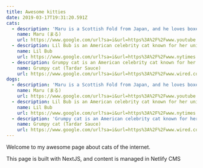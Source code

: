 ```yaml
---
title: Awesome kitties
date: 2019-03-17T19:31:20.591Z
cats:
  - description: 'Maru is a Scottish Fold from Japan, and he loves boxes.'
    name: Maru (まる)
    url: https://www.google.com/url?sa=i&url=https%3A%2F%2Fwww.youtube.com%2Fwatch%3Fv%3DDCofdZITUEY&psig=AOvVaw13Jq9sBbzOOoAfswu5f81g&ust=1614130230283000&source=images&cd=vfe&ved=0CAIQjRxqFwoTCOjyn-vt_u4CFQAAAAAdAAAAABAD
  - description: Lil Bub is an American celebrity cat known for her unique appearance.
    name: Lil Bub
    url: https://www.google.com/url?sa=i&url=https%3A%2F%2Fwww.nytimes.com%2F2019%2F12%2F03%2Fbusiness%2Fmedia%2Flil-bub-dead.html&psig=AOvVaw3-76kCq_1S-DrxM_S12u98&ust=1614130250216000&source=images&cd=vfe&ved=0CAIQjRxqFwoTCOiH_vPt_u4CFQAAAAAdAAAAABAD
  - description: Grumpy cat is an American celebrity cat known for her grumpy appearance.
    name: Grumpy cat (Tardar Sauce)
    url: https://www.google.com/url?sa=i&url=https%3A%2F%2Fwww.wired.com%2Fstory%2Fgrumpy-cat-obit%2F&psig=AOvVaw2bXPMr8pAXdIoD-aGWddhl&ust=1614130266815000&source=images&cd=vfe&ved=0CAIQjRxqFwoTCLDCnvzt_u4CFQAAAAAdAAAAABAD
dogs:
  - description: 'Maru is a Scottish Fold from Japan, and he loves boxes.'
    name: Maru (まる)
    url: https://www.google.com/url?sa=i&url=https%3A%2F%2Fwww.youtube.com%2Fwatch%3Fv%3DDCofdZITUEY&psig=AOvVaw13Jq9sBbzOOoAfswu5f81g&ust=1614130230283000&source=images&cd=vfe&ved=0CAIQjRxqFwoTCOjyn-vt_u4CFQAAAAAdAAAAABAD
  - description: Lil Bub is an American celebrity cat known for her unique appearance.
    name: Lil Bub
    url: https://www.google.com/url?sa=i&url=https%3A%2F%2Fwww.nytimes.com%2F2019%2F12%2F03%2Fbusiness%2Fmedia%2Flil-bub-dead.html&psig=AOvVaw3-76kCq_1S-DrxM_S12u98&ust=1614130250216000&source=images&cd=vfe&ved=0CAIQjRxqFwoTCOiH_vPt_u4CFQAAAAAdAAAAABAD
  - description: 'Grumpy cat is an American celebrity cat known for her grumpy appearance.'
    name: Grumpy cat (Tardar Sauce)
    url: https://www.google.com/url?sa=i&url=https%3A%2F%2Fwww.wired.com%2Fstory%2Fgrumpy-cat-obit%2F&psig=AOvVaw2bXPMr8pAXdIoD-aGWddhl&ust=1614130266815000&source=images&cd=vfe&ved=0CAIQjRxqFwoTCLDCnvzt_u4CFQAAAAAdAAAAABAD
---
```

Welcome to my awesome page about cats of the internet.

This page is built with NextJS, and content is managed in Netlify CMS